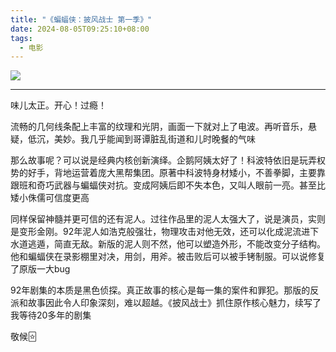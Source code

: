 ```yaml
---
title: "《蝙蝠侠：披风战士 第一季》"
date: 2024-08-05T09:25:10+08:00
tags:
  - 电影
---
```


[![](/img/movies/batman_cc_s1.webp#center)](https://movie.douban.com/subject/35467048/)

---

味儿太正。开心！过瘾！

流畅的几何线条配上丰富的纹理和光阴，画面一下就对上了电波。再听音乐，悬疑，低沉，美妙。我几乎能闻到哥谭脏乱街道和儿时晚餐的气味

那么故事呢？可以说是经典内核创新演绎。企鹅阿姨太好了！科波特依旧是玩弄权势的好手，背地运营着庞大黑帮集团。原著中科波特身材矮小，不善拳脚，主要靠跟班和奇巧武器与蝙蝠侠对抗。变成阿姨后即不失本色，又叫人眼前一亮。甚至比矮小侏儒可信度更高

同样保留神髓并更可信的还有泥人。过往作品里的泥人太强大了，说是演员，实则是变形金刚。92年泥人如浩克般强壮，物理攻击对他无效，还可以化成泥流进下水道逃遁，简直无敌。新版的泥人则不然，他可以塑造外形，不能改变分子结构。他和蝙蝠侠在录影棚里对决，用剑，用斧。被击败后可以被手铐制服。可以说修复了原版一大bug

92年剧集的本质是黑色侦探。真正故事的核心是每一集的案件和罪犯。那版的反派和故事因此令人印象深刻，难以超越。《披风战士》抓住原作核心魅力，续写了我等待20多年的剧集

敬候🃟
